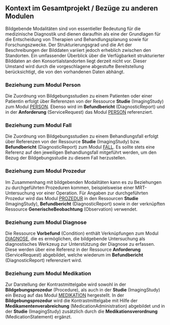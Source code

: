 ## Kontext im Gesamtprojekt / Bezüge zu anderen Modulen


Bildgebende Modalitäten sind von essentieller Bedeutung für die medizinische Diagnostik und dienen daraufhin als eine der Grundlagen für die Entscheidung von Therapien und Behandlungsplanung sowie für Forschungszwecke. Der Strukturierungsgrad und die Art der Beschreibungen der Bilddaten variiert jedoch erheblich zwischen den Standorten. Ein umfassender Überblick über die Verfügbarkeit strukturierter Bilddaten an den Konsortialstandorten liegt derzeit nicht vor. Dieser Umstand wird durch die vorgeschlagene abgestufte Bereitstellung berücksichtigt, die von den vorhandenen Daten abhängt.

### Beziehung zum Modul Person

Die Zuordnung von Bildgebungsstudien zu einem Patienten oder einer Patientin erfolgt über Referenzen von der Ressource **Studie** (ImagingStudy) zum Modul [PERSON](https://simplifier.net/mii-basismodul-person-2024). Ebenso wird im **Befundbericht** (DiagnosticReport) und in der **Anforderung** (ServiceRequest) das Modul [PERSON](https://simplifier.net/mii-basismodul-person-2024) referenziert.

### Beziehung zum Modul Fall

Die Zuordnung von Bildgebungsstudien zu einem Behandlungsfall erfolgt über Referenzen von der Ressource **Studie** (ImagingStudy) bzw. **Befundbericht** (DiagnosticReport) zum Modul [FALL](https://simplifier.net/medizininformatikinitiative-modulfall). Es sollte stets eine Referenz auf den jeweiligen Behandlungsfall mitgeführt werden, um den Bezug der Bildgebungsstudie zu diesem Fall herzustellen.

### Beziehung zum Modul Prozedur

Im Zusammenhang mit bildgebenden Modalitäten kann es zu Beziehungen zu durchgeführten Prozeduren kommen, beispielsweise einer MRT-Untersuchung vor einer Operation. Für Angaben zur durchgeführten Prozedur wird das Modul [PROZEDUR](https://simplifier.net/mii-basismodul-prozedur-2024) in den Ressourcen **Studie** (ImagingStudy), **Befundbericht** (DiagnosticReport) sowie in der verknüpften Ressource **GenerischeBeobachtung** (Observation) verwendet. 

### Beziehung zum Modul Diagnose

Die Ressource **Vorbefund** (Condition) enthält Verknüpfungen zum Modul [DIAGNOSE](https://simplifier.net/mii-basismodul-diagnose-2024), die es ermöglichen, die bildgebende Untersuchung als diagnostisches Werkzeug zur Unterstützung der Diagnose zu erfassen. Diese werden über eine Referenz in der Ressource **Anforderung** (ServiceRequest) abgebildet, welche wiederum im **Befundbericht** (DiagnosticReport) referenziert wird.

### Beziehung zum Modul Medikation

Zur Darstellung der Kontrastmittelgabe wird sowohl in der **Bildgebungsprozedur** (Procedure), als auch in der **Studie** (ImagingStudy) ein Bezug auf das Modul [MEDIKATION](https://simplifier.net/mii-basismodul-medikation-2024) hergestellt. In der **Bildgebungsprozedur** wird die Kontrastmittelgabe mit Hilfe der **Medikamentenverabreichung** (MedicationAdministration) abgebildet und in der **Studie** (ImagingStudy) zusätzlich durch die **Medikationsverordnung** (MedicationStatement) ergänzt.